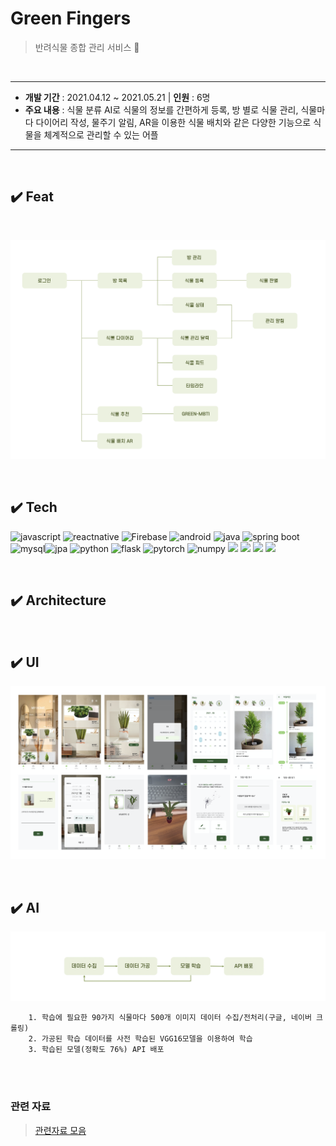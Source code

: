 # Green Fingers
> 반려식물 종합 관리 서비스 🌿 

<br/>

---

- **개발 기간** : 2021.04.12 ~ 2021.05.21 | **인원** : 6명 
- **주요 내용** : 식물 분류 AI로 식물의 정보를 간편하게 등록, 방 별로 식물 관리, 식물마다 다이어리 작성, 물주기 알림, AR을 이용한 식물 배치와 같은 다양한 기능으로 식물을 체계적으로 관리할 수 있는 어플

---

<br/>


## ✔️ Feat

<br/>

![features](assets/img/features.png)

<br/>

## ✔️ Tech

![javascript](https://img.shields.io/badge/-Javascript-F7DF1E?logo=javascript&logoColor=white&style=flat) ![reactnative](https://img.shields.io/badge/-ReactNative-61DAFB?logo=react&logoColor=white&style=flat) ![Firebase](https://img.shields.io/badge/Firebaase-FFCA28?logo=Firebase&logoColor=white&style=flat) ![android](https://img.shields.io/badge/-Android-3DDC84?logo=android&logoColor=white&style=flat) ![java](https://img.shields.io/badge/-Java-007396?logo=java&logoColor=white&style=flat) ![spring boot](https://img.shields.io/badge/-SpringBoot-6DB33F?logo=springboot&logoColor=white&style=flat) ![mysql](https://img.shields.io/badge/-MySQL-4479A1?logo=mysql&logoColor=white&style=flat)![jpa](https://img.shields.io/badge/-JPA-gray?logoColor=white&style=flat) ![python](https://img.shields.io/badge/-Python-3776AB?logo=python&logoColor=white&style=flat) ![flask](https://img.shields.io/badge/-Flask-000000?logo=flask&logoColor=white&style=flat) ![pytorch](https://img.shields.io/badge/-Pytorch-EE4C2C?logo=pytorch&logoColor=white&style=flat)  ![numpy](https://img.shields.io/badge/-Numpy-013243?logo=numpy&logoColor=white&style=flat) <img src="https://img.shields.io/badge/Jenkins-D24939?style=flat&logo=Jenkins&logoColor=white&link="/> <img src="https://img.shields.io/badge/Docker-2496ED?style=flat&logo=Docker&logoColor=white&link="/> <img src="https://img.shields.io/badge/Amazon S3-569A31?style=flat&logo=Amazon%20S3&logoColor=white&link="/> <img src="https://img.shields.io/badge/Amazon AWS-232F3E?style=flat&logo=amazon%20AWS&logoColor=white&link="/>

<br/>

## ✔️ Architecture

<br/>

## ✔️ UI 

![ui](assets/img/ui.png)

<br/>


## ✔️ AI

![ai](assets/img/ai.png)


```
    1. 학습에 필요한 90가지 식물마다 500개 이미지 데이터 수집/전처리(구글, 네이버 크롤링)
    2. 가공된 학습 데이터를 사전 학습된 VGG16모델을 이용하여 학습
    3. 학습된 모델(정확도 76%) API 배포
```

<br/>
<br/>

### 관련 자료 
> [관련자료 모음](https://drive.google.com/drive/folders/1oSPdB86Ki36VeyvYinZbKKB79VD2rY5n?usp=sharing)
